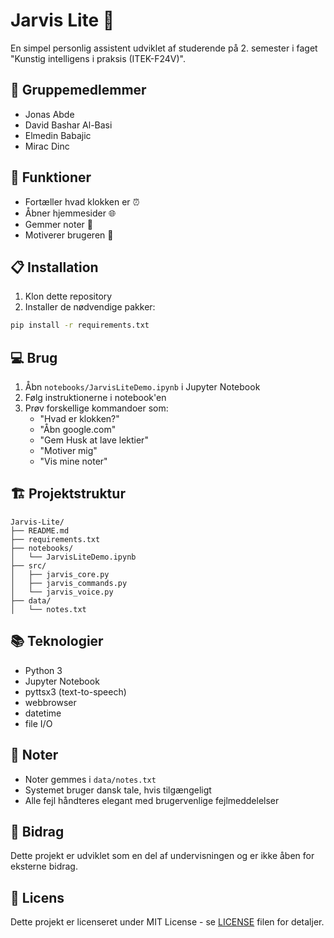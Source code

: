 # Jarvis Lite 🤖

En simpel personlig assistent udviklet af studerende på 2. semester i faget "Kunstig intelligens i praksis (ITEK-F24V)".

## 👥 Gruppemedlemmer
- Jonas Abde
- David Bashar Al-Basi
- Elmedin Babajic
- Mirac Dinc

## 🚀 Funktioner
- Fortæller hvad klokken er ⏰
- Åbner hjemmesider 🌐
- Gemmer noter 📝
- Motiverer brugeren 💪

## 📋 Installation
1. Klon dette repository
2. Installer de nødvendige pakker:
```bash
pip install -r requirements.txt
```

## 💻 Brug
1. Åbn `notebooks/JarvisLiteDemo.ipynb` i Jupyter Notebook
2. Følg instruktionerne i notebook'en
3. Prøv forskellige kommandoer som:
   - "Hvad er klokken?"
   - "Åbn google.com"
   - "Gem Husk at lave lektier"
   - "Motiver mig"
   - "Vis mine noter"

## 🏗️ Projektstruktur
```
Jarvis-Lite/
├── README.md
├── requirements.txt
├── notebooks/
│   └── JarvisLiteDemo.ipynb
├── src/
│   ├── jarvis_core.py
│   ├── jarvis_commands.py
│   └── jarvis_voice.py
├── data/
│   └── notes.txt
```

## 📚 Teknologier
- Python 3
- Jupyter Notebook
- pyttsx3 (text-to-speech)
- webbrowser
- datetime
- file I/O

## 📝 Noter
- Noter gemmes i `data/notes.txt`
- Systemet bruger dansk tale, hvis tilgængeligt
- Alle fejl håndteres elegant med brugervenlige fejlmeddelelser

## 🤝 Bidrag
Dette projekt er udviklet som en del af undervisningen og er ikke åben for eksterne bidrag.

## 📄 Licens
Dette projekt er licenseret under MIT License - se [LICENSE](LICENSE) filen for detaljer.
